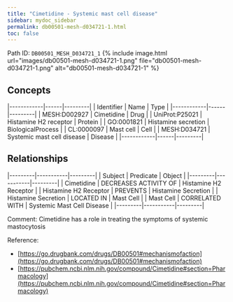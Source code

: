 ```yaml
---
title: "Cimetidine - Systemic mast cell disease"
sidebar: mydoc_sidebar
permalink: db00501-mesh-d034721-1.html
toc: false 
---
```



Path ID: `DB00501_MESH_D034721_1`
{% include image.html url="images/db00501-mesh-d034721-1.png" file="db00501-mesh-d034721-1.png" alt="db00501-mesh-d034721-1" %}

## Concepts

|------------|------|---------|
| Identifier | Name | Type    |
|------------|------|---------|
| MESH:D002927 | Cimetidine | Drug |
| UniProt:P25021 | Histamine H2 receptor | Protein |
| GO:0001821 | Histamine secretion | BiologicalProcess |
| CL:0000097 | Mast cell | Cell |
| MESH:D034721 | Systemic mast cell disease | Disease |
|------------|------|---------|

## Relationships

|---------|-----------|---------|
| Subject | Predicate | Object  |
|---------|-----------|---------|
| Cimetidine | DECREASES ACTIVITY OF | Histamine H2 Receptor |
| Histamine H2 Receptor | PREVENTS | Histamine Secretion |
| Histamine Secretion | LOCATED IN | Mast Cell |
| Mast Cell | CORRELATED WITH | Systemic Mast Cell Disease |
|---------|-----------|---------|

Comment: Cimetidine has a role in treating the symptoms of systemic mastocytosis

Reference: 
  - [https://go.drugbank.com/drugs/DB00501#mechanismofaction](https://go.drugbank.com/drugs/DB00501#mechanismofaction)
  - [https://pubchem.ncbi.nlm.nih.gov/compound/Cimetidine#section=Pharmacology](https://pubchem.ncbi.nlm.nih.gov/compound/Cimetidine#section=Pharmacology)
